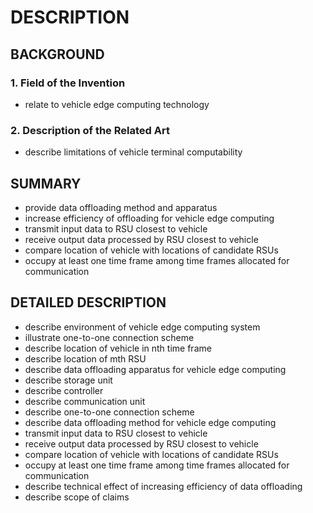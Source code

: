 # DESCRIPTION

## BACKGROUND

### 1. Field of the Invention

- relate to vehicle edge computing technology

### 2. Description of the Related Art

- describe limitations of vehicle terminal computability

## SUMMARY

- provide data offloading method and apparatus
- increase efficiency of offloading for vehicle edge computing
- transmit input data to RSU closest to vehicle
- receive output data processed by RSU closest to vehicle
- compare location of vehicle with locations of candidate RSUs
- occupy at least one time frame among time frames allocated for communication

## DETAILED DESCRIPTION

- describe environment of vehicle edge computing system
- illustrate one-to-one connection scheme
- describe location of vehicle in nth time frame
- describe location of mth RSU
- describe data offloading apparatus for vehicle edge computing
- describe storage unit
- describe controller
- describe communication unit
- describe one-to-one connection scheme
- describe data offloading method for vehicle edge computing
- transmit input data to RSU closest to vehicle
- receive output data processed by RSU closest to vehicle
- compare location of vehicle with locations of candidate RSUs
- occupy at least one time frame among time frames allocated for communication
- describe technical effect of increasing efficiency of data offloading
- describe scope of claims


